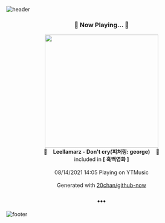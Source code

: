 ![header](https://capsule-render.vercel.app/api?type=wave&height=170&section=header&text=Hi.%20I'm%20SHIFT&fontColor=090707&fontAlignX=45&fontAlignY=65&fontSize=100)

<h3 align="center">🎵 Now Playing... 🎵</h3>
<p align="center">
  <a href="https://music.youtube.com/watch?v=wC5scJ5ejnQ">
    <img width="300" src="https://lh3.googleusercontent.com/vLI-9-4s09efA2IJXH-bjsOsRXoSBkHB5Cm7-jqDNlrl_I8KERBWx9_DARilTZKgPdVvjX_mIvuayfw">
  </a>
  <br>
  🎵&nbsp&nbsp&nbsp <b>Leellamarz - Don't cry(피처링: george)</b> &nbsp&nbsp&nbsp🎵
  <br>
  included in <b>[ 흑백영화 ]</b>
  
  <br />
  <br />
  08/14/2021 14:05 Playing on YTMusic
  <br />
  <br />
  Generated with <a href="https://github.com/20chan/github-now">20chan/github-now</a>
</p>

<h3 align="center">•••</h3>

![footer](https://capsule-render.vercel.app/api?type=wave&height=150&section=footer)
